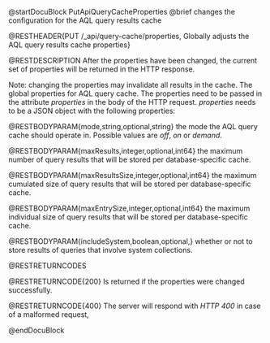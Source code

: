 
@startDocuBlock PutApiQueryCacheProperties
@brief changes the configuration for the AQL query results cache

@RESTHEADER{PUT /_api/query-cache/properties, Globally adjusts the AQL query results cache properties}

@RESTDESCRIPTION
After the properties have been changed, the current set of properties will
be returned in the HTTP response.

Note: changing the properties may invalidate all results in the cache.
The global properties for AQL query cache.
The properties need to be passed in the attribute *properties* in the body
of the HTTP request. *properties* needs to be a JSON object with the following
properties:

@RESTBODYPARAM{mode,string,optional,string}
 the mode the AQL query cache should operate in. Possible values are *off*, *on* or *demand*.

@RESTBODYPARAM{maxResults,integer,optional,int64}
the maximum number of query results that will be stored per database-specific cache.

@RESTBODYPARAM{maxResultsSize,integer,optional,int64}
the maximum cumulated size of query results that will be stored per database-specific cache.

@RESTBODYPARAM{maxEntrySize,integer,optional,int64}
the maximum individual size of query results that will be stored per database-specific cache.

@RESTBODYPARAM{includeSystem,boolean,optional,}
whether or not to store results of queries that involve system collections.

@RESTRETURNCODES

@RESTRETURNCODE{200}
Is returned if the properties were changed successfully.

@RESTRETURNCODE{400}
The server will respond with *HTTP 400* in case of a malformed request,

@endDocuBlock

